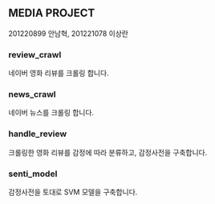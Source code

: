 ## MEDIA PROJECT
201220899 안남혁, 201221078 이상란

### review_crawl
네이버 영화 리뷰를 크롤링 합니다.

### news_crawl
네이버 뉴스를 크롤링 합니다.

### handle_review
크롤링한 영화 리뷰를 감정에 따라 분류하고, 감정사전을 구축합니다.

### senti_model
감정사전을 토대로 SVM 모델을 구축합니다.
